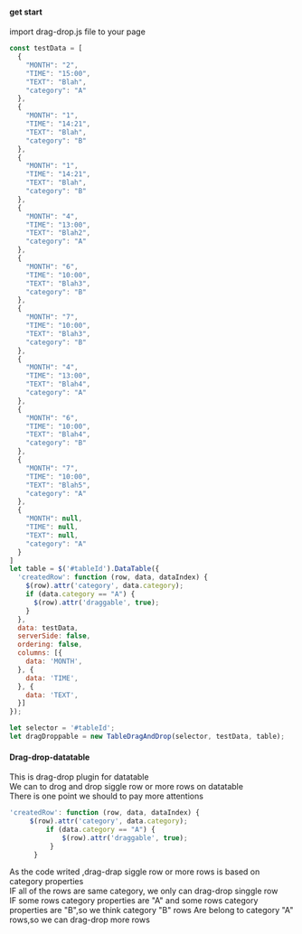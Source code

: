 #### get start
import drag-drop.js file to your page
```javascript
const testData = [
  {
    "MONTH": "2",
    "TIME": "15:00",
    "TEXT": "Blah",
    "category": "A"
  },
  {
    "MONTH": "1",
    "TIME": "14:21",
    "TEXT": "Blah",
    "category": "B"
  },
  {
    "MONTH": "1",
    "TIME": "14:21",
    "TEXT": "Blah",
    "category": "B"
  },
  {
    "MONTH": "4",
    "TIME": "13:00",
    "TEXT": "Blah2",
    "category": "A"
  },
  {
    "MONTH": "6",
    "TIME": "10:00",
    "TEXT": "Blah3",
    "category": "B"
  },
  {
    "MONTH": "7",
    "TIME": "10:00",
    "TEXT": "Blah3",
    "category": "B"
  },
  {
    "MONTH": "4",
    "TIME": "13:00",
    "TEXT": "Blah4",
    "category": "A"
  },
  {
    "MONTH": "6",
    "TIME": "10:00",
    "TEXT": "Blah4",
    "category": "B"
  },
  {
    "MONTH": "7",
    "TIME": "10:00",
    "TEXT": "Blah5",
    "category": "A"
  },
  {
    "MONTH": null,
    "TIME": null,
    "TEXT": null,
    "category": "A"
  }
]
let table = $('#tableId').DataTable({
  'createdRow': function (row, data, dataIndex) {
    $(row).attr('category', data.category);
    if (data.category == "A") {
      $(row).attr('draggable', true);
    }
  },
  data: testData,
  serverSide: false,
  ordering: false,
  columns: [{
    data: 'MONTH',
  }, {
    data: 'TIME',
  }, {
    data: 'TEXT',
  }]
});

let selector = '#tableId';
let dragDroppable = new TableDragAndDrop(selector, testData, table);
```



#### Drag-drop-datatable
This is drag-drop plugin for datatable <br/>
We can to drog and drop siggle row or more rows on datatable <br/>
There is one point we should to pay more attentions <br/>
```javascript
'createdRow': function (row, data, dataIndex) {
     $(row).attr('category', data.category);
         if (data.category == "A") {
             $(row).attr('draggable', true);
          }
      }
```
As the code writed ,drag-drap siggle row or more rows is based on category properties <br/>
IF all of the rows are same category, we only can drag-drop singgle row <br/>
IF some rows category properties are "A" and some rows category properties are "B",so we think category "B" rows Are belong to category "A" rows,so we can drag-drop more rows <br/>
